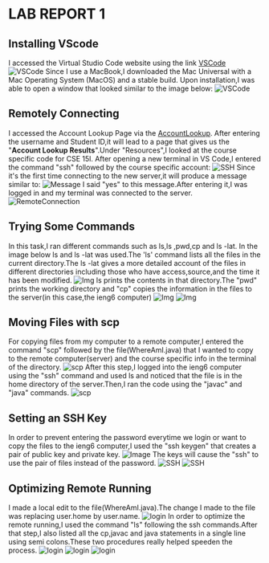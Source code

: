 # LAB REPORT 1
## Installing VScode
I accessed the Virtual Studio Code website using the link [VSCode]( https://code.visualstudio.com/)
![VSCode](VSCode-Download.png)
Since I use a MacBook,I downloaded the Mac Universal with a Mac Operating System (MacOS) and a stable build.
 Upon installation,I was able to open a window that looked similar to the image below:
![VSCode](VSCode-2.png)
## Remotely Connecting
I accessed the Account Lookup Page via the [AccountLookup](https://sdacs.ucsd.edu/~icc/index.php).
After entering the username and Student ID,it will lead to a page that gives us the "**Account Lookup Results**".Under "Resources",I looked at the course specific code for CSE 15l.
After opening a new terminal in VS Code,I entered the command "ssh" followed by the course specific account:
![SSH](ssh.png)
Since it's the first time connecting to the new server,it will produce a message similar to:
![Message](Message.png)
I said "yes" to this message.After entering it,I was logged in and my terminal was connected to the server.
![RemoteConnection](RemoteConnection.png)
## Trying Some Commands
In this task,I ran different commands such as ls,ls <directory>,pwd,cp and ls -lat.
In the image below ls and ls -lat was used.The 'ls' command lists all the files in the current directory.The ls -lat gives a more detailed account of the files in different directories including those who have access,source,and the time it has been modified.
![Img](method.png)
ls <directory> prints the contents in that directory.The "pwd" prints the working directory and "cp" copies the information in the files to the server(in this case,the ieng6 computer)
![Img](pwdm.png)
![Img](copym.png)

## Moving Files with scp
For copying files from my computer to a remote computer,I entered the command "scp" followed by the file(WhereAmI.java) that I wanted to copy to the remote computer(server) and the course specific info in the terminal of the directory.
![scp](MovingFiles-scp.png)
After this step,I logged into the ieng6 computer using the "ssh" command and used ls and noticed that the file is in the home directory of the server.Then,I ran the code using the "javac" and "java" commands.
![scp](MovingFiles(nopassword)-scp.png)

## Setting an SSH Key
In order to prevent entering the password everytime we login or want to copy the files to the ieng6 computer,I used the "ssh keygen" that creates a pair of public key and private key.
![Image](RandomART.png)
The keys will cause the "ssh" to use the pair of files instead of the password.
![SSH](ssh-logout.png)
![SSH](SSHkey-nopassword.png)
## Optimizing Remote Running
I made a local edit to the file(WhereAmI.java).The change I made to the file was replacing user.home by user.name.
![login](LocalEdit.png)
In order to optimize the remote running,I used the command "ls" following the ssh commands.After that step,I also listed all the cp,javac and java statements in a single line using semi colons.These two procedures really helped speeden the process.
![login](task7.png)
![login](code2.png)
![login](FinalOutput.png)
